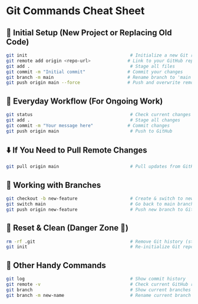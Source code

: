 

# Git Commands Cheat Sheet

## 🔁 Initial Setup (New Project or Replacing Old Code)
```bash
git init                                       # Initialize a new Git repo  
git remote add origin <repo-url>              # Link to your GitHub repo  
git add .                                      # Stage all files  
git commit -m "Initial commit"                # Commit your changes  
git branch -m main                            # Rename branch to 'main'  
git push origin main --force                  # Push and overwrite remote main branch  
````

## 🔄 Everyday Workflow (For Ongoing Work)

```bash
git status                                     # Check current changes  
git add .                                      # Stage all changes  
git commit -m "Your message here"             # Commit changes  
git push origin main                           # Push to GitHub  
```

## ⬇️ If You Need to Pull Remote Changes

```bash
git pull origin main                           # Pull updates from GitHub  
```

## 🌿 Working with Branches

```bash
git checkout -b new-feature                    # Create & switch to new branch  
git switch main                                # Go back to main branch  
git push origin new-feature                    # Push new branch to GitHub  
```

## 🧹 Reset & Clean (Danger Zone 🚨)

```bash
rm -rf .git                                    # Remove Git history (start over)  
git init                                       # Re-initialize Git repo  
```

## 🔧 Other Handy Commands

```bash
git log                                        # Show commit history  
git remote -v                                  # Check current GitHub remote  
git branch                                     # Show current branches  
git branch -m new-name                         # Rename current branch  
```


